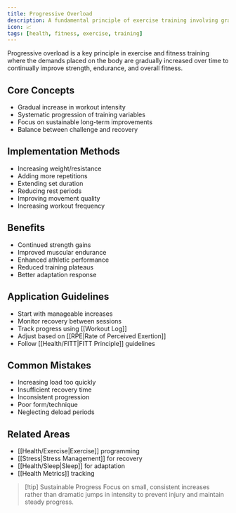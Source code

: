 ```yaml
---
title: Progressive Overload
description: A fundamental principle of exercise training involving gradual increases in workout demands
icon: 📈
tags: [health, fitness, exercise, training]
---
```


Progressive overload is a key principle in exercise and fitness training where the demands placed on the body are gradually increased over time to continually improve strength, endurance, and overall fitness.

## Core Concepts

- Gradual increase in workout intensity
- Systematic progression of training variables
- Focus on sustainable long-term improvements
- Balance between challenge and recovery

## Implementation Methods

- Increasing weight/resistance
- Adding more repetitions
- Extending set duration
- Reducing rest periods
- Improving movement quality
- Increasing workout frequency

## Benefits

- Continued strength gains
- Improved muscular endurance
- Enhanced athletic performance
- Reduced training plateaus
- Better adaptation response

## Application Guidelines

- Start with manageable increases
- Monitor recovery between sessions
- Track progress using [[Workout Log]]
- Adjust based on [[RPE|Rate of Perceived Exertion]]
- Follow [[Health/FITT|FITT Principle]] guidelines

## Common Mistakes

- Increasing load too quickly
- Insufficient recovery time
- Inconsistent progression
- Poor form/technique
- Neglecting deload periods

## Related Areas

- [[Health/Exercise|Exercise]] programming
- [[Stress|Stress Management]] for recovery
- [[Health/Sleep|Sleep]] for adaptation
- [[Health Metrics]] tracking

> [!tip] Sustainable Progress
> Focus on small, consistent increases rather than dramatic jumps in intensity to prevent injury and maintain steady progress.
